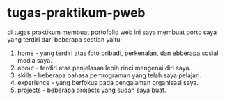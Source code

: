# tugas-praktikum-pweb

di tugas praktikum membuat portofolio web ini saya membuat porto saya yang terdiri dari beberapa section yaitu:
1. home - yang terdiri atas foto pribadi, perkenalan, dan ebberapa sosial media saya.
2. about - terdiri atas penjelasan lebih rinci mengenai diri saya.
3. skills - beberapa bahasa pemrograman yang telah saya pelajari.
4. experience - yang berfokus pada pengalaman organisasi saya.
5. projects - beberapa projects yang sudah saya buat.